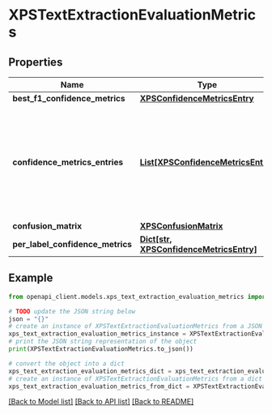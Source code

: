 # XPSTextExtractionEvaluationMetrics


## Properties

Name | Type | Description | Notes
------------ | ------------- | ------------- | -------------
**best_f1_confidence_metrics** | [**XPSConfidenceMetricsEntry**](XPSConfidenceMetricsEntry.md) |  | [optional] 
**confidence_metrics_entries** | [**List[XPSConfidenceMetricsEntry]**](XPSConfidenceMetricsEntry.md) | If the enclosing EvaluationMetrics.label is empty, confidence_metrics_entries is an evaluation of the entire model across all labels. If the enclosing EvaluationMetrics.label is set, confidence_metrics_entries applies to that label. | [optional] 
**confusion_matrix** | [**XPSConfusionMatrix**](XPSConfusionMatrix.md) |  | [optional] 
**per_label_confidence_metrics** | [**Dict[str, XPSConfidenceMetricsEntry]**](XPSConfidenceMetricsEntry.md) | Only recall, precision, and f1_score will be set. | [optional] 

## Example

```python
from openapi_client.models.xps_text_extraction_evaluation_metrics import XPSTextExtractionEvaluationMetrics

# TODO update the JSON string below
json = "{}"
# create an instance of XPSTextExtractionEvaluationMetrics from a JSON string
xps_text_extraction_evaluation_metrics_instance = XPSTextExtractionEvaluationMetrics.from_json(json)
# print the JSON string representation of the object
print(XPSTextExtractionEvaluationMetrics.to_json())

# convert the object into a dict
xps_text_extraction_evaluation_metrics_dict = xps_text_extraction_evaluation_metrics_instance.to_dict()
# create an instance of XPSTextExtractionEvaluationMetrics from a dict
xps_text_extraction_evaluation_metrics_from_dict = XPSTextExtractionEvaluationMetrics.from_dict(xps_text_extraction_evaluation_metrics_dict)
```
[[Back to Model list]](../README.md#documentation-for-models) [[Back to API list]](../README.md#documentation-for-api-endpoints) [[Back to README]](../README.md)


